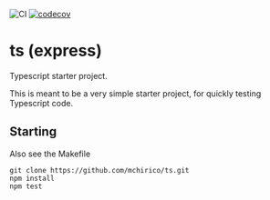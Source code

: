 ![CI](https://github.com/mchirico/ts/workflows/CI/badge.svg)
[![codecov](https://codecov.io/gh/mchirico/ts/branch/master/graph/badge.svg)](https://codecov.io/gh/mchirico/ts)

# ts (express)

Typescript starter project. 

This is meant to be a very simple starter project, for quickly
testing Typescript code. 



## Starting

Also see the Makefile

```
git clone https://github.com/mchirico/ts.git
npm install
npm test

```

